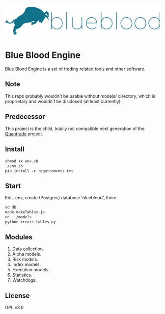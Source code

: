 <p align="center">
  <a href="https://blueblood.ltd/">
    <img alt="Bkue Blood" src="https://github.com/BlueBloodLtd/blueblood.ltd/blob/master/media/logo.png" width="685">
  </a>
</p>

# Blue Blood Engine

Blue Blood Engine is a set of trading related tools and other software.

## Note

This repo probably wouldn't be usable without models/ directory, which is proprietary and wouldn't be disclosed (at least currently).


## Predecessor

This project is the child, totally not compatible next generation of the [Quantrade](https://github.com/quant-trade/Quantrade) project.

## Install

```
chmod +x env.sh
./env.sh
pip install -r requirements.txt
```

## Start

Edit .env, create (Postgres) database 'blueblood', then:

```
cd db
node makeTables.js
cd ../models
python create_tables.py
```


## Modules

1. Data collection.
2. Alpha models.
3. Risk models.
4. Index models.
5. Execution models.
6. Statistics.
7. Watchdogs.

## License

GPL v3.0
